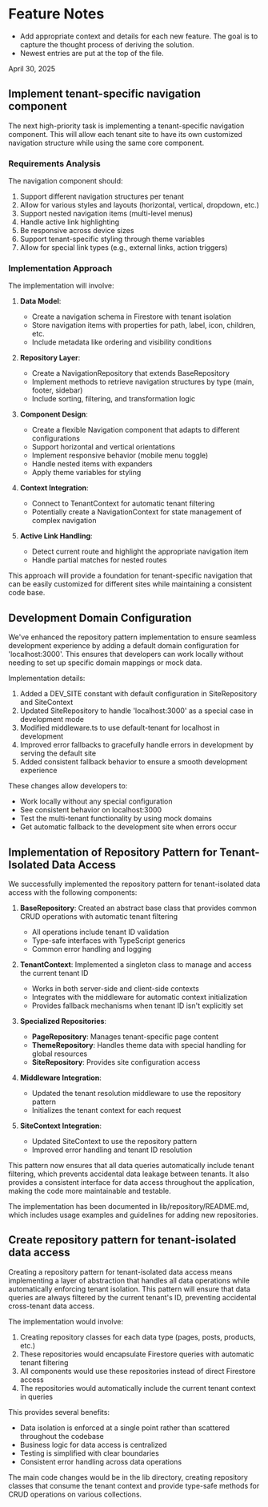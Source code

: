 # Feature Notes
- Add appropriate context and details for each new feature.  The goal is to capture the thought process of deriving the solution.
- Newest entries are put at the top of the file.

April 30, 2025

## Implement tenant-specific navigation component

The next high-priority task is implementing a tenant-specific navigation component. This will allow each tenant site to have its own customized navigation structure while using the same core component.

### Requirements Analysis

The navigation component should:
1. Support different navigation structures per tenant
2. Allow for various styles and layouts (horizontal, vertical, dropdown, etc.)
3. Support nested navigation items (multi-level menus)
4. Handle active link highlighting
5. Be responsive across device sizes
6. Support tenant-specific styling through theme variables
7. Allow for special link types (e.g., external links, action triggers)

### Implementation Approach

The implementation will involve:

1. **Data Model**:
   - Create a navigation schema in Firestore with tenant isolation
   - Store navigation items with properties for path, label, icon, children, etc.
   - Include metadata like ordering and visibility conditions

2. **Repository Layer**:
   - Create a NavigationRepository that extends BaseRepository
   - Implement methods to retrieve navigation structures by type (main, footer, sidebar)
   - Include sorting, filtering, and transformation logic

3. **Component Design**:
   - Create a flexible Navigation component that adapts to different configurations
   - Support horizontal and vertical orientations
   - Implement responsive behavior (mobile menu toggle)
   - Handle nested items with expanders
   - Apply theme variables for styling

4. **Context Integration**:
   - Connect to TenantContext for automatic tenant filtering
   - Potentially create a NavigationContext for state management of complex navigation

5. **Active Link Handling**:
   - Detect current route and highlight the appropriate navigation item
   - Handle partial matches for nested routes

This approach will provide a foundation for tenant-specific navigation that can be easily customized for different sites while maintaining a consistent code base.

## Development Domain Configuration

We've enhanced the repository pattern implementation to ensure seamless development experience by adding a default domain configuration for 'localhost:3000'. This ensures that developers can work locally without needing to set up specific domain mappings or mock data.

Implementation details:
1. Added a DEV_SITE constant with default configuration in SiteRepository and SiteContext
2. Updated SiteRepository to handle 'localhost:3000' as a special case in development mode
3. Modified middleware.ts to use default-tenant for localhost in development
4. Improved error fallbacks to gracefully handle errors in development by serving the default site
5. Added consistent fallback behavior to ensure a smooth development experience

These changes allow developers to:
- Work locally without any special configuration
- See consistent behavior on localhost:3000
- Test the multi-tenant functionality by using mock domains
- Get automatic fallback to the development site when errors occur

## Implementation of Repository Pattern for Tenant-Isolated Data Access

We successfully implemented the repository pattern for tenant-isolated data access with the following components:

1. **BaseRepository**: Created an abstract base class that provides common CRUD operations with automatic tenant filtering
   - All operations include tenant ID validation
   - Type-safe interfaces with TypeScript generics
   - Common error handling and logging

2. **TenantContext**: Implemented a singleton class to manage and access the current tenant ID
   - Works in both server-side and client-side contexts
   - Integrates with the middleware for automatic context initialization
   - Provides fallback mechanisms when tenant ID isn't explicitly set

3. **Specialized Repositories**:
   - **PageRepository**: Manages tenant-specific page content
   - **ThemeRepository**: Handles theme data with special handling for global resources
   - **SiteRepository**: Provides site configuration access

4. **Middleware Integration**:
   - Updated the tenant resolution middleware to use the repository pattern
   - Initializes the tenant context for each request

5. **SiteContext Integration**:
   - Updated SiteContext to use the repository pattern
   - Improved error handling and tenant ID resolution

This pattern now ensures that all data queries automatically include tenant filtering, which prevents accidental data leakage between tenants. It also provides a consistent interface for data access throughout the application, making the code more maintainable and testable.

The implementation has been documented in lib/repository/README.md, which includes usage examples and guidelines for adding new repositories.

## Create repository pattern for tenant-isolated data access

Creating a repository pattern for tenant-isolated data access means implementing a layer of abstraction that handles all data operations while automatically enforcing tenant isolation. This pattern will ensure that data queries are always filtered by the current tenant's ID, preventing accidental cross-tenant data access.

The implementation would involve:
1. Creating repository classes for each data type (pages, posts, products, etc.)
2. These repositories would encapsulate Firestore queries with automatic tenant filtering
3. All components would use these repositories instead of direct Firestore access
4. The repositories would automatically include the current tenant context in queries

This provides several benefits:
- Data isolation is enforced at a single point rather than scattered throughout the codebase
- Business logic for data access is centralized
- Testing is simplified with clear boundaries
- Consistent error handling across data operations

The main code changes would be in the lib directory, creating repository classes that consume the tenant context and provide type-safe methods for CRUD operations on various collections.